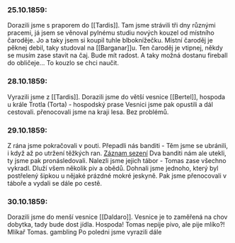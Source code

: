### 25.10.1859:
Dorazili jsme s praporem do [[Tardis]].
Tam jsme strávili tři dny různými pracemi, já jsem se věnoval pylnému studiu nových kouzel od místního čaroděje. Jo a taky jsem si koupil tuhle blboknížečku.
Místní čaroděj je pěknej debil, taky studoval na [[Barganar]]u.
Ten čaroděj je vtipnej, někdy se musím zase stavit na čaj. Bude mít radost. A taky možná dostanu fireball do obličeje... To kouzlo se chci naučit.
### 28.10.1859:
Vyrazili jsme z [[Tardis]].
Dorazili jsme do větší vesnice [[Bertel]], hospoda u krále Trotla (Torta) - hospodský prase
Vesnici jsme pak opustili a dál cestovali.
přenocovali jsme na kraji lesa. Bez problémů.

### 29.10.1859:
Z rána jsme pokračovali v pouti.
Přepadli nás banditi - Těm jsme se ubránili, i když až po utržení těžkých ran.
[Záznam sezení](https://drive.google.com/file/d/1YDpvdO072jXug5PV0tobsQudfMNg4Xeu/view?usp=drive_link)
Dva banditi nám ale utekli, ty jsme pak pronásledovali.
Nalezli jsme jejich tábor -  Tomas zase všechno vykradl. Dluží všem několik piv a obědů.
Dohnali jsme jednoho, který byl postřelený šipkou u nějaké prázdné mokré jeskyně.
Pak jsme přenocovali v táboře a vydali se dále po cestě.

### 30.10.1859:
Dorazili jsme do menší vesnice [[Daldaro]]. Vesnice je to zaměřená na chov dobytka, tady bude dost jídla.
Hospoda! Tomas nepije pivo, ale pije mlíko?! Mlíkař Tomas. gambling
Po poledni jsme vyrazili dále

